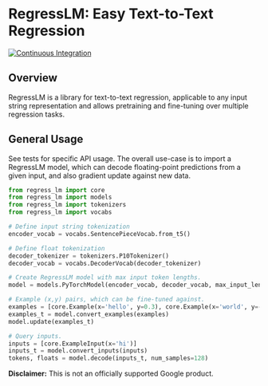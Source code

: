 # RegressLM: Easy Text-to-Text Regression
[![Continuous Integration](https://github.com/google-deepmind/regress_lm/actions/workflows/core_test.yml/badge.svg)](https://github.com/google-deepmind/regress_lm/actions?query=branch%3Amain)

## Overview
RegressLM is a library for text-to-text regression, applicable to any input
string representation and allows pretraining and fine-tuning over multiple
regression tasks.

## General Usage
See tests for specific API usage. The overall use-case is to import a RegressLM
model, which can decode floating-point predictions from a given input, and also
gradient update against new data.

```python
from regress_lm import core
from regress_lm import models
from regress_lm import tokenizers
from regress_lm import vocabs

# Define input string tokenization
encoder_vocab = vocabs.SentencePieceVocab.from_t5()

# Define float tokenization
decoder_tokenizer = tokenizers.P10Tokenizer()
decoder_vocab = vocabs.DecoderVocab(decoder_tokenizer)

# Create RegressLM model with max input token lengths.
model = models.PyTorchModel(encoder_vocab, decoder_vocab, max_input_len=2048)

# Example (x,y) pairs, which can be fine-tuned against.
examples = [core.Example(x='hello', y=0.3), core.Example(x='world', y=-0.3)]
examples_t = model.convert_examples(examples)
model.update(examples_t)

# Query inputs.
inputs = [core.ExampleInput(x='hi')]
inputs_t = model.convert_inputs(inputs)
tokens, floats = model.decode(inputs_t, num_samples=128)
```

**Disclaimer:** This is not an officially supported Google product.